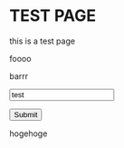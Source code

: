 # TEST PAGE
this is a test page

foooo

barrr

<input type="text" id="test" value="test" />

<button id="submit" type="button">Submit</button>

<script>
    document.getElementById("submit").addEventListener("click", function() {
        alert(document.getElementById("test").value);
    });
</script>

hogehoge
